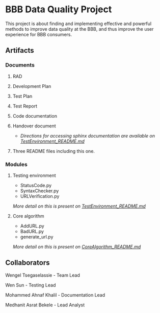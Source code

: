 # BBB Data Quality Project

This project is about finding and implementing effective and powerful methods to improve data quality at the BBB, and thus improve the user experience for BBB consumers. 


## Artifacts
### Documents

1) RAD
2) Development Plan
3) Test Plan
4) Test Report
5) Code documentation
6) Handover document

     * _Directions for accessing sphinx documentation are available on [TestEnvironment_README.md](https://github.com/medhanitasrat/BBB-Materials-/blob/main/TestEnvironment_README.md)_
7) Three README files including this one.
### Modules
1) Testing environment
    * StatusCode.py
    * SyntaxChecker.py
    * URLVerification.py

     _More detail on this is present on [TestEnvironment_README.md](https://github.com/medhanitasrat/BBB-Materials-/blob/main/TestEnvironment_README.md)_
2) Core algorithm 
     * AddURL.py
     * BadURL.py
     * generate_url.py

      _More detail on this is present on [CoreAlgorithm_README.md](https://github.com/medhanitasrat/BBB-Materials-/blob/main/CoreAlgorithm_README.md)_



## Collaborators
Wengel Tsegaselassie - Team Lead



Wen Sun - Testing Lead



Mohammed Ahnaf Khalil - Documentation Lead



Medhanit Asrat Bekele - Lead Analyst
